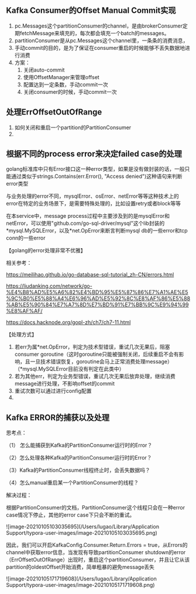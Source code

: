 ## Kafka Consumer的Offset Manual Commit实现

1. pc.Messages这个partitionConsumer的channel，是由brokerConsumer定期fetchMessage来填充的，每次都会填充一个batch的messages。
2. partitionConsumer是从pc.Messages这个channel里，一条条的消费消息，
3. 手动commit的目的，是为了保证在consumer重启的时候能够不丢失数据地进行消费
4. 方案：
   1. 关闭auto-commit
   2. 使用OffsetManager来管理offset
   3. 配置达到一定条数，手动commit一次
   4. 关闭consumer的时候，手动commit一次



## 处理ErrOffsetOutOfRange



1. 如何关闭和重启一个partition的PartitionConsumer
2. 



## 根据不同的process error来决定failed case的处理



golang标准库中只有Error接口这一种error类型，如果是没有做封装的话，一般只能通过类似于strings.Contains(err.Error(), "Access denied")这种语句来判断error类型

与业务处理的error不同，mysqlError、osError、netError等等这种技术上的error在特定的业务场景下，是需要特殊处理的，比如设置retry或者block等等

在本service中，message process过程中主要涉及到的是mysqlError和netError，可以使用"github.com/go-sql-driver/mysql"这个lib封装的*mysql.MySQLError，以及\*net.OpError来断言判断mysql db的一些error和tcp conn的一些error

【golang的error处理非常不优雅】

相关参考：

https://meilihao.github.io/go-database-sql-tutorial_zh-CN/errors.html

https://liudanking.com/network/go-%E4%B8%AD%E5%A6%82%E4%BD%95%E5%87%86%E7%A1%AE%E5%9C%B0%E5%88%A4%E6%96%AD%E5%92%8C%E8%AF%86%E5%88%AB%E5%90%84%E7%A7%8D%E7%BD%91%E7%BB%9C%E9%94%99%E8%AF%AF/

https://docs.hacknode.org/gopl-zh/ch7/ch7-11.html

【处理方式】

1. 若err为属\*net.OpError，判定为技术型错误，重试几次无果后，阻塞consumer goroutine（这时goroutine只能被强制关闭，后续重启不会有影响，且一旦技术错误恢复，goroutine会马上正常消费处理message）（*mysql.MySQLError目前没有判定在此类中）
2. 若为其他err，判定为业务型错误，重试几次无果后放弃处理，继续消费message进行处理，不影响offset的commit
3. 重试次数可以通过进行config配置
4. 





























## Kafka ERROR的捕获以及处理

思考点：

（1） 怎么能捕获到Kafka的PartitionConsumer运行时的Error？

（2）怎么处理各种Kafka的PartitionConsumer运行时的Error？

（3）Kafka的PartitionConsumer线程终止时，会丢失数据吗？

（4）怎么manual重启某一个PartitionConsumer的线程？

解决过程：

根据PartitionConsumer的文档，PartitionConsumer这个线程只会在一种error case情况下停止，其他的error case下只会不断的重试。

![image-20210105103035695](/Users/lugao/Library/Application Support/typora-user-images/image-20210105103035695.png)

因此，我们可以开启KafkaConfig.Consumer.Return.Errors = true，从Errors的channel中获取error信息，当发现有导致partitionConsumer shutdown的error（ErrOffsetOutOfRange）出现时，重启这个partitionConsumer，并且让它从该partition的oldestOffset开始消费，简单粗暴的避免message丢失

![image-20210105171719608](/Users/lugao/Library/Application Support/typora-user-images/image-20210105171719608.png)